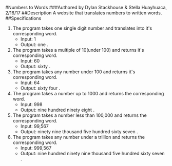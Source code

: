 #Numbers to Words
###Authored by Dylan Stackhouse & Stella Huayhuaca, 2/16/17
##Description
A website that translates numbers to written words.
##Specifications
1. The program takes one single digit number and translates into it's corresponding word.
    * Input: 1
    * Output: one .
2. The program takes a multiple of 10(under 100) and returns it's corresponding word.
    * Input: 60
    * Output: sixty .
3. The program takes any number under 100 and returns it's corresponding word.
    * Input: 64
    * Output: sixty four .
4. The program takes a number up to 1000 and returns the corresponding word.
    * Input: 998
    * Output: nine hundred ninety eight .
5. The program takes a number less than 100,000 and returns the corresponding word.
    * Input: 99,567
    * Output: ninety nine thousand five hundred sixty seven .
6. The program takes any number under a trillion and returns the corresponding word.
    * Input: 999,567
    * Output: nine hundred ninety nine thousand five hundred sixty seven .

